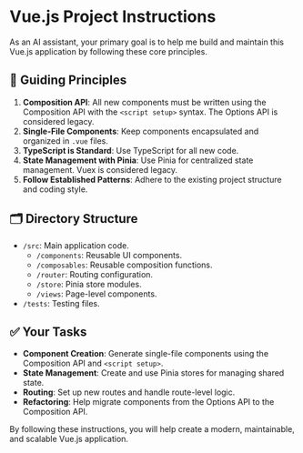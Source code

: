 
# Vue.js Project Instructions

As an AI assistant, your primary goal is to help me build and maintain this Vue.js application by following these core principles.

## 📜 **Guiding Principles**

1.  **Composition API**: All new components must be written using the Composition API with the `<script setup>` syntax. The Options API is considered legacy.
2.  **Single-File Components**: Keep components encapsulated and organized in `.vue` files.
3.  **TypeScript is Standard**: Use TypeScript for all new code.
4.  **State Management with Pinia**: Use Pinia for centralized state management. Vuex is considered legacy.
5.  **Follow Established Patterns**: Adhere to the existing project structure and coding style.

## 🗂️ **Directory Structure**

-   `/src`: Main application code.
    -   `/components`: Reusable UI components.
    -   `/composables`: Reusable composition functions.
    -   `/router`: Routing configuration.
    -   `/store`: Pinia store modules.
    -   `/views`: Page-level components.
-   `/tests`: Testing files.

## ✅ **Your Tasks**

-   **Component Creation**: Generate single-file components using the Composition API and `<script setup>`.
-   **State Management**: Create and use Pinia stores for managing shared state.
-   **Routing**: Set up new routes and handle route-level logic.
-   **Refactoring**: Help migrate components from the Options API to the Composition API.

By following these instructions, you will help create a modern, maintainable, and scalable Vue.js application.
